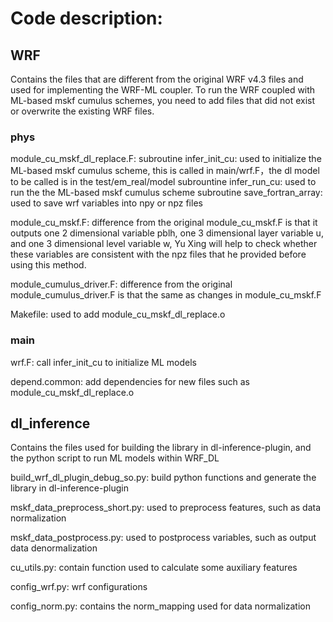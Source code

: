 # Code description:
## WRF
Contains the files that are different from the original WRF v4.3 files and used for implementing the WRF-ML coupler.
To run the WRF coupled with ML-based mskf cumulus schemes, you need to add files that did not exist or overwrite the existing WRF files.

### phys
module_cu_mskf_dl_replace.F: 
subroutine infer_init_cu: used to initialize the ML-based mskf cumulus scheme, this is called in main/wrf.F，the dl model to be called is in the test/em_real/model
subrountine infer_run_cu: used to run the the ML-based mskf cumulus scheme
subroutine save_fortran_array: used to save wrf variables into npy or npz files

module_cu_mskf.F: difference from the original module_cu_mskf.F is that it outputs one 2 dimensional variable pblh, one 3 dimensional layer variable u, and one 3 dimensional level variable w, Yu Xing will help to check whether these variables are consistent with the npz files that he provided before using this method.

module_cumulus_driver.F:  difference from the original module_cumulus_driver.F is that the same as changes in module_cu_mskf.F

Makefile: used to add module_cu_mskf_dl_replace.o

### main 
wrf.F: call infer_init_cu to initialize ML models

depend.common: add dependencies for new files such as module_cu_mskf_dl_replace.o

## dl_inference
Contains the files used for building the library in dl-inference-plugin, and the python script to run ML models within WRF_DL

build_wrf_dl_plugin_debug_so.py: build python functions and generate the library in dl-inference-plugin

mskf_data_preprocess_short.py: used to preprocess features, such as data normalization

mskf_data_postprocess.py: used to postprocess variables, such as output data denormalization

cu_utils.py: contain function used to calculate some auxiliary features

config_wrf.py: wrf configurations

config_norm.py: contains the norm_mapping used for data normalization
